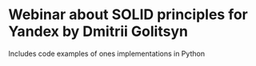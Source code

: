 # Webinar about SOLID principles for Yandex by Dmitrii Golitsyn
Includes code examples of ones implementations in Python
